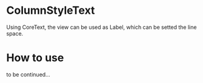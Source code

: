 ColumnStyleText
===============

Using CoreText,  the view can be used as Label, which can be setted the line space.

How to use
===============

to be continued...
